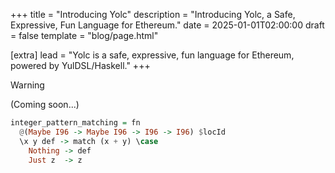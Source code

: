 +++
title = "Introducing Yolc"
description = "Introducing Yolc, a Safe, Expressive, Fun Language for Ethereum."
date = 2025-01-01T02:00:00
draft = false
template = "blog/page.html"

[extra]
lead = "Yolc is a safe, expressive, fun language for Ethereum, powered by YulDSL/Haskell."
+++

> [!WARNING]
>
> (Coming soon...)

```haskell
integer_pattern_matching = fn
  @(Maybe I96 -> Maybe I96 -> I96 -> I96) $locId
  \x y def -> match (x + y) \case
    Nothing -> def
    Just z  -> z
```
